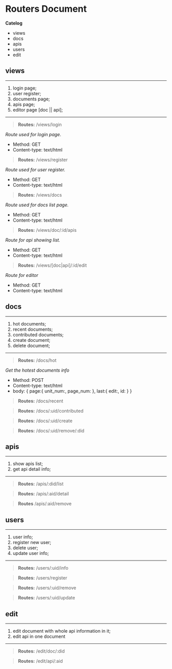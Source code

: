 # Routers Document

**Catelog**

- views
- docs
- apis
- users
- edit

## views
---

1. login page;
2. user register;
3. documents page;
4. apis page;
5. editor page [doc || api];

---


> **Routes:** /views/login 

*Route used for login page.*

- Method: GET
- Content-type: text/html

> **Routes:** /views/register 

*Route used for user register.*

- Method: GET
- Content-type: text/html

> **Routes:** /views/docs

*Route used for docs list page.*

- Method: GET
- Content-type: text/html

> **Routes:** /views/doc/:id/apis

*Route for api showing list.*

- Method: GET
- Content-type: text/html

> **Routes:** /views/[doc|api]/:id/edit

*Route for editor*

- Method: GET
- Content-type: text/html

## docs

--- 

1. hot documents;
2. recent documents;
3. contributed documents;
4. create document;
5. delete document;

---

> **Routes:** /docs/hot

*Get the hotest documents info*

- Method: POST
- Content-type: text/html
- body: {
	page:{
		unit_num:<Number>,
		page_num:<Number>
	},
	last:{
		edit:<Number>,
		id:<String>
	}
}


> **Routes:** /docs/recent

> **Routes:** /docs/:uid/contributed

> **Routes:** /docs/:uid/create

> **Routes:** /docs/:uid/remove/:did

## apis

---

1. show apis list;
2. get api detail info;

---

> **Routes:** /apis/:did/list

> **Routes:** /apis/:aid/detail

> **Routes** /apis/:aid/remove


## users

---

1. user info;
2. register new user;
3. delete user;
4. update user info;

---

> **Routes:** /users/:uid/info

> **Routes:** /users/register

> **Routes:** /users/:uid/remove

> **Routes:** /users/:uid/update

## edit 

--- 

1. edit document with whole api information in it;
2. edit api in one document

---

> **Routes:** /edit/doc/:did

> **Routes:** /edit/api/:aid
